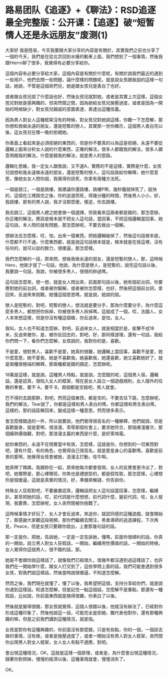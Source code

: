 # 路易团队《追逐》+《聊法》：RSD追逐最全完整版：公开课：【追逐】破“短暂情人还是永远朋友”废测(1)

大家好 我是陸易，今天我要跟大家分享的內容是有關於，其實我們之前也分享了一個的今天，我們是在從北京回到水癢的動車上面，我們想到了一個事情，然後我跟Hierro聊了很多，我覺得有必要分享給你。

這個內容有必要分享給大家，這個內容是有關於什麼呢，有關於說我們最近的遇到一些用戶，他們去問一些問題，論什麼樣的問題呢，就是說女孩跟我說的這樣一句話，她說，不管是這個哥們兒，她是跟女孩兒是表白了也好。

或者跟女孩兒說了什麼話也好，然後女孩兒就對她，或者是其實上次這樣，這個女孩兒對她是感興趣的，但突然間之間，因為她給女孩兒施壓過度，或者是因為一開始的時候缺少，對女孩兒親戚的意圖表達，表達出這種信義。

因為男人對女人這種框架沒有的時候，對女孩兒對她說這樣，你聽一下怎麼解，那你想和我做永遠的朋友，還是短暫的戀人，其實那一世你顯示，這個男人表白完以後，這女孩兒在哪一晚的拒絕她。

你表面上看起來是必須拒絕的東西的，但是你不要真的以為這是拒絕，永遠不要從邏輯上面來分析女人說的什麼東西，正確的解法，很多人都錯我的解法，很多人願意用錯我的解法，什麼是錯我的解法，就是男人的思路。

邏輯化思維，我一定女人跟我說，又不選A，實際的不是這樣，實際是什麼，女孩兒說想和我永遠做永遠的朋友，還是短暫的戀人，這句話我給你解釋，她什麼意思，像她女女人問你說，我覺得你該死，你拿有兩種方法死。

一個是跳江，一個是跳樓，我建議你還跳樓，跳樓P啊，幾秒鐘就摔死了，挺快的，這個在江裡跳完之後，你的逆選而死，得幾分鐘的時間，然後男人小小，好，我跳樓，那有的男人說，我才沒那麼傻，傻逆，你去跳樓。

我去跳江，這個男人總之她會做一個選擇，但我看來這兩者都是錯的，那怎麼辦，你正確的解法，應該是根本就不把女人這句話，當回事，不把這個邏輯當回事，她這句話，本人問的就有問題，那怎麼辦呢，不要去做出一個解。

想辦法去怎麼樣，哎，怕，出來一個東西，把她邏輯破掉了，然後這句話根本就，什麼都不行不通，什麼東西都，就是說這句話根本就是，根本就是在我這裡，沒有任何的，就可以談的餘力，很傻逼，那怎麼樣。

我們怎麼解的一話，原來問，想後我做永遠的朋友，還是短暫的戀人，那，這時候Hero，他剛才提了一句話，他說，為什麼是戀人，是短暫的，說完這句話以後，我要說一句話，我說，你被很多男人，很很的帥過嗎。

這句話怎麼來，想一想，就是女人問出來，前面那句話以後，她有個前台詞，你要應對她的前台詞，或者被你驅解，或者被你怎麼樣，也好，然後把這個前台詞，拿回來，反過來來挑戰，她懂這個意思嗎，就是說，她說的說。

戀人是短暫的，對吧，短暫的戀人，想法就是要分手，那為什麼要分手，為什麼這麼多男人，都想把你拆掉，你被很多男人拆掉嗎，這就成了一個，哎，法國人，女人本來想這樣，但是你沒有種這個槍，你反過來，是怕，女人。

我叫，女人也不知道怎麼辦，對吧，反過來女人，就是相當於是，偷擊不成18米，反過來被你，是，被你反回去的，對吧，好，那同樣道理，還有一句話，我給你們問一下，看你們怎麼解，女孩說的，我對你的是，喜歡。

不是愛，很對男人，喜歡不是愛，她真的很難，她邏輯上當回事，喜歡不是愛，她什麼意思，她不愛我，她是不喜歡我，她喜歡我，她還喜歡，她又喜歡她好了，就是兩種很極端的解釋，那兩種都是錯的搞定，怎麼辦呢。

18萬是這樣，就是說，這種男人特點，就是說，怎麼錯的呢，這個男人宿，邏輯話，還是認真，很陷入女人的框架，現在是女人設立一個遊戲規則，女人隨外的任務的拳套，要不 A，要不 B，兩個都是空跳吧，男人就會。

巴不得的去跳那群，對吧，然而這個東西，都是空的，不要去往下跳，怎麼辦呢，我們的解法，Tear說了，你都是這樣和男人表白的嗎，你都這樣和男生表白嗎，這樣的，那的話區解回來，變成這樣一種意思，然而很多表示。

會怎麼樣錯過的一件，所以就要說，他們覺得很高名的一種解釋，他們就說，但是喜歡變身，就是愛啊，很浪漫，羡辱那個社會上，要求她符合，那個膚淺層次，那個擁熟價值觀，對吧，那浪漫主義的東西是什麼，是好萊塢電。

給你東西的，永遠不在現實當中有效，怎麼樣，這就是你，你想到的一切東西對吧，還有什麼，有的角色，也覺得自己很高名，就是愛是身心的喜歡嗎，喜歡是前景的愛啊，她覺得女孩會被她，浪漫主打動，哇牛啊。

她真帶了媽媽，我跟妳在一起，原來她每次都會發現，女人的反應會更冷淡了，對吧，她實際是，那心裡哪班，你笑也是禮貌型的，都是假性取，那怎麼樣，心裡想你是個傻逼，這就是真實的情況，好，準備來解謎，你告訴你。

特殊女人狂假對吧，不要嚴肅認真，邏輯話把女人這句話當回事，怎麼樣，繼續趴，甚至把她的話，哎，前代詞是什麼想想，前代詞什麼，變前代詞，哇，女人發現，我要靠，怎麼辦呢，女人突然間被你挑戰了。

這時候事情才好玩了，女人才會反過來，來追你，就認同感的這種遊戲，就會開始了，那感謝大家聽這段視頻，那你們繼續去關注，黑柔導師的追逐課程，下次再見，Peace，但是女孩只要跟你說出，上書那幾句話的話。

那一定是你，把她，告訴她，一定是一定告訴她，懂嗎，前面你很順利的話，你真的一開始，設立男人對女人狂假話，一開始，繼續用性價值的話，一開始的時候，女人覺得你這個男人，很不錯的話，那。

她是不會跟你說這樣話了，就像我們已經很久，很幾年都沒遇到過這樣話了，也許我們在一開始學什麼，跟女人打交到了，這些學問上面的話，我們可能會遇到很多女孩，對我們說這樣話，然後當時說很傻逼，不知道怎麼解。

然而之後，我們現在就懂了，懂了以後，我希望把這個，支持分享給你們，就是說你遇到這樣話，知道怎麼解，但是記住一點這個話，怎麼解不是重點，那還有一種假設，比如說，你前面東西就是搞得很雜，你表白了以後。

然後就是變得很錯，那女孩就覺得，這個人很錯以後，他就沒有辦法了，已經對你形成這種印象了，然後他說這一話，可能完全是拒絕，獨代表他對你，還有那種興趣的嘛，但是之前我們講到這種情況，就是指。

女孩是對你有這種興趣的，你前面沒有那麼錯，只是有些點，你的一個，一個該去做的事情，沒有做，或者是施壓過度了，或者一開始沒有男人對女人框架，突然間你出現男人對女人框架，女人女人有點不適應，對吧。

會出現這種情況，OK，這就是這樣一個原理，或者是，為什麼會出現這種情況，隨著你對把妹，慢慢的經濟以後，這種事情就會，慢慢消失了。

OK。
